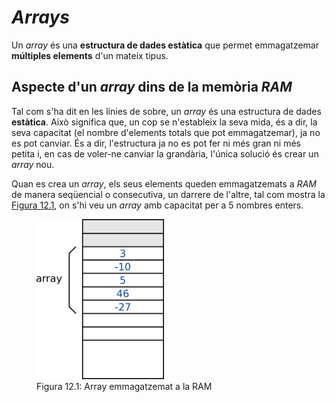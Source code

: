 # *Arrays*
Un *array* és una **estructura de dades estàtica** que permet emmagatzemar **múltiples elements** d'un mateix tipus.

## Aspecte d'un *array* dins de la memòria *RAM*
Tal com s'ha dit en les línies de sobre, un *array* és una estructura de dades **estàtica**. Això significa que, un cop se n'estableix la seva mida, és a dir, la seva capacitat (el nombre d'elements totals que pot emmagatzemar), ja no es pot canviar. És a dir, l'estructura ja no es pot fer ni més gran ni més petita i, en cas de voler-ne canviar la grandària, l'única solució és crear un *array* nou.

Quan es crea un *array*, els seus elements queden emmagatzemats a *RAM* de manera seqüencial o consecutiva, un darrere de l'altre, tal com mostra la <a href="#fig:12.1">Figura 12.1</a>, on s'hi veu un *array* amb capacitat per a 5 nombres enters.
<figure id="fig:12.1">
    <img src="img/array_ram.png" height="256px" alt="Array emmagatzemat a la RAM">
    <figcaption>Figura 12.1: Array emmagatzemat a la RAM</figcaption>
</figure>